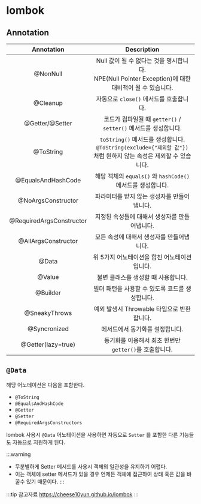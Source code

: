 # lombok

## Annotation

|Annotation|Description|
|:-:|:-:|
|@NonNull|Null 값이 될 수 없다는 것을 명시합니다.<br/>NPE(Null Pointer Exception)에 대한 대비책이 될 수 있습니다.|
|@Cleanup|자동으로 `close()` 메서드를 호출합니다.|
|@Getter/@Setter|코드가 컴파일될 때 `getter()` / `setter()` 메서드를 생성합니다.|
|@ToString|`toString()` 메서드를 생성합니다. `@ToString(exclude={"제외할 값"})` 처럼 원하지 않는 속성은 제외할 수 있습니다.|
|@EqualsAndHashCode|해당 객체의 `equals()` 와 `hashCode()` 메서드를 생성합니다.|
|@NoArgsConstructor|파라미터를 받지 않는 생성자를 만들어냅니다.|
|@RequiredArgsConstructor|지정된 속성들에 대해서 생성자를 만들어냅니다.|
|@AllArgsConstructor|모든 속성에 대해서 생성자를 만들어냅니다.|
|@Data|위 5가지 어노테이션을 합친 어노테이션입니다.|
|@Value|불변 클래스를 생성할 때 사용합니다.|
|@Builder|빌더 패턴을 사용할 수 있도록 코드를 생성합니다.|
|@SneakyThrows|예외 발생시 Throwable 타입으로 반환합니다.|
|@Syncronized|메서드에서 동기화를 설정합니다.|
|@Getter(lazy=true)|동기화를 이용해서 최초 한번만 `getter()`를 호출합니다.|

## `@Data`

해당 어노테이션은 다음을 포함한다.

* `@ToString`
* `@EqualsAndHashCode`
* `@Getter`
* `@Setter`
* `@RequiredArgsConstructors`

lombok 사용시 `@Data` 어노테이션을 사용하면 자동으로 `Setter` 를 포함한 다른 기능들도 자동으로 지원하게 된다.

:::warning
* 무분별하게 Setter 메서드를 사용시 객체의 일관성을 유지하기 어렵다.  
* 이는 객체에 setter 메서드가 있을 경우 언제든 객체에 접근하여 상태 혹은 값을 바꿀수 있기 때문이다.
:::

:::tip 참고자료
<https://cheese10yun.github.io/lombok>
:::
